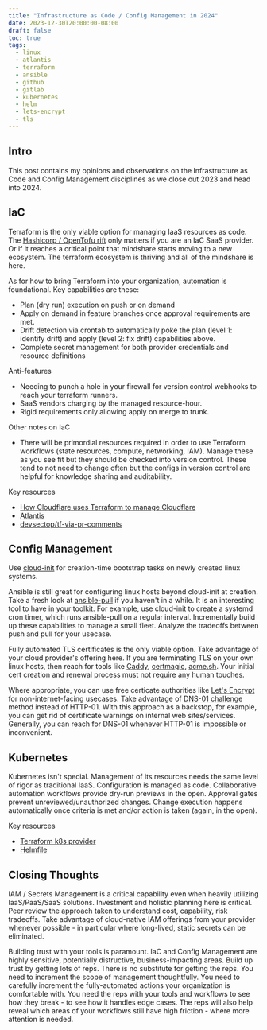 ```yaml
---
title: "Infrastructure as Code / Config Management in 2024"
date: 2023-12-30T20:00:00-08:00
draft: false
toc: true
tags:
  - linux
  - atlantis
  - terraform
  - ansible
  - github
  - gitlab
  - kubernetes
  - helm
  - lets-encrypt
  - tls
---
```


## Intro

This post contains my opinions and observations on the Infrastructure as Code and Config Management disciplines as we close out 2023 and head into 2024.

## IaC

Terraform is the only viable option for managing IaaS resources as code. The [Hashicorp / OpenTofu rift][12] only matters if you are an IaC SaaS provider. Or if it reaches a critical point that mindshare starts moving to a new ecosystem. The terraform ecosystem is thriving and all of the mindshare is here.

As for how to bring Terraform into your organization, automation is foundational. Key capabilities are these:

- Plan (dry run) execution on push or on demand
- Apply on demand in feature branches once approval requirements are met. 
- Drift detection via crontab to automatically poke the plan (level 1: identify drift) and apply (level 2: fix drift) capabilities above.
- Complete secret management for both provider credentials and resource definitions

Anti-features

- Needing to punch a hole in your firewall for version control webhooks to reach your terraform runners.
- SaaS vendors charging by the managed resource-hour.
- Rigid requirements only allowing apply on merge to trunk.

Other notes on IaC

- There will be primordial resources required in order to use Terraform workflows (state resources, compute, networking, IAM). Manage these as you see fit but they should be checked into version control. These tend to not need to change often but the configs in version control are helpful for knowledge sharing and auditability.

Key resources

- [How Cloudflare uses Terraform to manage Cloudflare][2]
- [Atlantis][3]
- [devsectop/tf-via-pr-comments][4]

## Config Management

Use [cloud-init][0] for creation-time bootstrap tasks on newly created linux systems. 

Ansible is still great for configuring linux hosts beyond cloud-init at creation. Take a fresh look at [ansible-pull][1] if you haven't in a while. It is an interesting tool to have in your toolkit. For example, use cloud-init to create a systemd cron timer, which runs ansible-pull on a regular interval. Incrementally build up these capabilities to manage a small fleet. Analyze the tradeoffs between push and pull for your usecase.

Fully automated TLS certificates is the only viable option. Take advantage of your cloud provider's offering here. If you are terminating TLS on your own linux hosts, then reach for tools like [Caddy][7], [certmagic][5], [acme.sh][6]. Your initial cert creation and renewal process must not require any human touches.

Where appropriate, you can use free certicate authorities like [Let's Encrypt][8] for non-internet-facing usecases. Take advantage of [DNS-01 challenge][9] method instead of HTTP-01. With this approach as a backstop, for example, you can get rid of certificate warnings on internal web sites/services. Generally, you can reach for DNS-01 whenever HTTP-01 is impossible or inconvenient.

## Kubernetes

Kubernetes isn't special. Management of its resources needs the same level of rigor as traditional IaaS. Configuration is managed as code. Collaborative automation workflows provide dry-run previews in the open. Approval gates prevent unreviewed/unauthorized changes. Change execution happens automatically once criteria is met and/or action is taken (again, in the open).

Key resources

- [Terraform k8s provider][10]
- [Helmfile][11]

## Closing Thoughts

IAM / Secrets Management is a critical capability even when heavily utilizing IaaS/PaaS/SaaS solutions. Investment and holistic planning here is critical. Peer review the approach taken to understand cost, capability, risk tradeoffs. Take advantage of cloud-native IAM offerings from your provider whenever possible - in particular where long-lived, static secrets can be eliminated. 

Building trust with your tools is paramount. IaC and Config Management are highly sensitive, potentially distructive, business-impacting areas. Build up trust by getting lots of reps. There is no substitute for getting the reps. You need to increment the scope of management thoughtfully. You need to carefully increment the fully-automated actions your organization is comfortable with. You need the reps with your tools and workflows to see how they break - to see how it handles edge cases. The reps will also help reveal which areas of your workflows still have high friction - where more attention is needed.



  [0]: https://cloud-init.io/
  [1]: https://docs.ansible.com/ansible/latest/cli/ansible-pull.html
  [2]: https://blog.cloudflare.com/terraforming-cloudflare-at-cloudflare/
  [3]: https://www.runatlantis.io/
  [4]: https://github.com/devsectop/tf-via-pr-comments
  [5]: https://github.com/caddyserver/certmagic
  [6]: https://github.com/acmesh-official/acme.sh
  [7]: https://github.com/caddyserver/caddy
  [8]: https://letsencrypt.org/
  [9]: https://letsencrypt.org/docs/challenge-types/
  [10]: https://registry.terraform.io/providers/hashicorp/kubernetes/latest/docs
  [11]: https://github.com/helmfile/helmfile
  [12]: https://opentofu.org/manifesto
